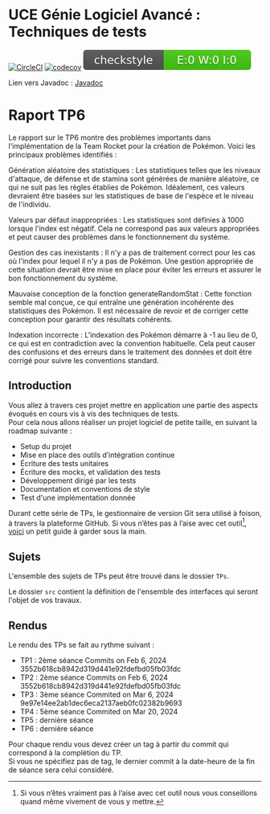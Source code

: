 # UCE Génie Logiciel Avancé : Techniques de tests

 [![CircleCI](https://img.shields.io/circleci/build/github/AmineSaadoun/ceri-m1-techniques-de-test?label=CircleCI&logo=circleci&style=flat-square)](https://app.circleci.com/pipelines/github/AmineSaadoun/ceri-m1-techniques-de-test?branch=master)
[![codecov](https://codecov.io/gh/AmineSaadoun/ceri-m1-techniques-de-test/graph/badge.svg?token=8BQTZ3EETD)](https://codecov.io/gh/AmineSaadoun/ceri-m1-techniques-de-test)
[![Checkstyle](/target/site/badges/checkstyle-result.svg)](/target/checkstyle-result.xml)

Lien vers Javadoc : [Javadoc](https://aminesaadoun.github.io/ceri-m1-techniques-de-test/)

# Raport TP6
Le rapport sur le TP6 montre des problèmes importants dans l'implémentation de la Team Rocket pour la création de Pokémon. Voici les principaux problèmes identifiés :

Génération aléatoire des statistiques : Les statistiques telles que les niveaux d'attaque, de défense et de stamina sont générées de manière aléatoire, ce qui ne suit pas les règles établies de Pokémon. Idéalement, ces valeurs devraient être basées sur les statistiques de base de l'espèce et le niveau de l'individu.

Valeurs par défaut inappropriées : Les statistiques sont définies à 1000 lorsque l'index est négatif. Cela ne correspond pas aux valeurs appropriées et peut causer des problèmes dans le fonctionnement du système.

Gestion des cas inexistants : Il n'y a pas de traitement correct pour les cas où l'index pour lequel il n'y a pas de Pokémon. Une gestion appropriée de cette situation devrait être mise en place pour éviter les erreurs et assurer le bon fonctionnement du système.

Mauvaise conception de la fonction generateRandomStat : Cette fonction semble mal conçue, ce qui entraîne une génération incohérente des statistiques des Pokémon. Il est nécessaire de revoir et de corriger cette conception pour garantir des résultats cohérents.

Indexation incorrecte : L'indexation des Pokémon démarre à -1 au lieu de 0, ce qui est en contradiction avec la convention habituelle. Cela peut causer des confusions et des erreurs dans le traitement des données et doit être corrigé pour suivre les conventions standard.

## Introduction

Vous allez à travers ces projet mettre en application une partie des aspects évoqués en cours vis à vis des techniques de tests.  
Pour cela nous allons réaliser un projet logiciel de petite taille, en suivant la roadmap suivante : 
- Setup du projet
- Mise en place des outils d’intégration continue
- Écriture des tests unitaires
- Écriture des mocks, et validation des tests
- Développement dirigé par les tests
- Documentation et conventions de style
- Test d'une implémentation donnée

Durant cette série de TPs, le gestionnaire de version Git sera utilisé à foison, à travers la plateforme GitHub. Si vous n’êtes pas à l’aise avec cet outil[^1], [voici](http://rogerdudler.github.io/git-guide/) un petit guide à garder sous la main.

## Sujets

L'ensemble des sujets de TPs peut être trouvé dans le dossier `TPs`.

Le dossier `src` contient la définition de l'ensemble des interfaces qui seront l'objet de vos travaux.

## Rendus

Le rendu des TPs se fait au rythme suivant :

- TP1 : 2ème séance    Commits on Feb 6, 2024        3552b618cb8942d319d441e92fdefbd05fb03fdc
- TP2 : 2ème séance    Commits on Feb 6, 2024        3552b618cb8942d319d441e92fdefbd05fb03fdc
- TP3 : 3ème séance    Commited on Mar 6, 2024       9e97e14ee2ab1dec6eca2137aeb0fc02382b9693
- TP4 : 5ème séance    Commited on Mar 20, 2024
- TP5 : dernière séance
- TP6 : dernière séance

Pour chaque rendu vous devez créer un tag à partir du commit qui correspond à la complétion du TP.  
Si vous ne spécifiez pas de tag, le dernier commit à la date-heure de la fin de séance sera celui considéré.

[^1]: Si vous n’êtes vraiment pas à l’aise avec cet outil nous vous conseillons quand même vivement de vous y mettre.
